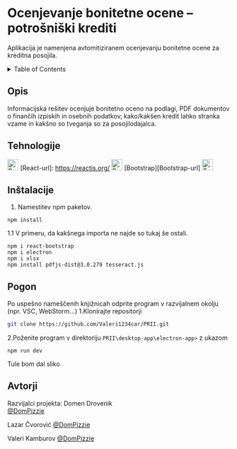 # Ocenjevanje bonitetne ocene – potrošniški krediti

Aplikacija je namenjena avtomitiziranem ocenjevanju bonitetne ocene za kreditna posojila.

<details>
  <summary>Table of Contents</summary>
  <ol>
    <li>
      <a href="#opis">Opis</a>
    </li>
    <li>
      <a href="#tehnologije">Tehnologije</a>
    </li>
    <li>
      <a href="#inštalacije">Inštalacija</a>
    </li>
    <li>
      <a href="#pogon">Pogon</a>
    </li>
    <li>
      <a href="#avtorji">Avtorji</a>
    </li>


  </ol>
</details>

## Opis

Informacijska rešitev ocenjuje bonitetno oceno na podlagi, PDF dokumentov o finančih izpiskih in osebnih podatkov, kako/kakšen kredit lahko stranka vzame in kakšno so tveganja so za posojilodajalca. 

## Tehnologije
<img src="https://reactjs.org/favicon.ico" alt="React" width="25" height="25"> [React-url]: https://reactjs.org/
<img src="https://getbootstrap.com/docs/5.3/assets/brand/bootstrap-logo.svg" alt="Bootstrap" width="25" height="25"> [Bootstrap][Bootstrap-url]
<img src="https://www.typescriptlang.org/favicon.ico" alt="TypeScript" width="25" height="25"> 

## Inštalacije


1. Namestitev npm paketov.
```
npm install
```
1.1	V primeru, da kakšnega importa ne najde so tukaj še ostali.
```
npm i react-bootstrap
npm i electron
npm i xlsx
npm install pdfjs-dist@3.0.279 tesseract.js   
```
## Pogon

Po uspešno nameščenih knjižnicah odprite program v razvijalnem okolju (npr. VSC, WebStorm…)
1.Klonirajte repositorji
```sh
git clone https://github.com/Valeri1234car/PRII.git
```
2.Poženite program v direktoriju `PRII\desktop-app\electron-app>` z ukazom
```
npm run dev
```
Tule bom dal sliko
## Avtorji

Razvijalci projekta:
Domen Drovenik  
[@DomPizzie](https://twitter.com/dompizzie)

Lazar Čvorović
[@DomPizzie](https://twitter.com/dompizzie)

Valeri Kamburov
[@DomPizzie](https://twitter.com/dompizzie)


## 


